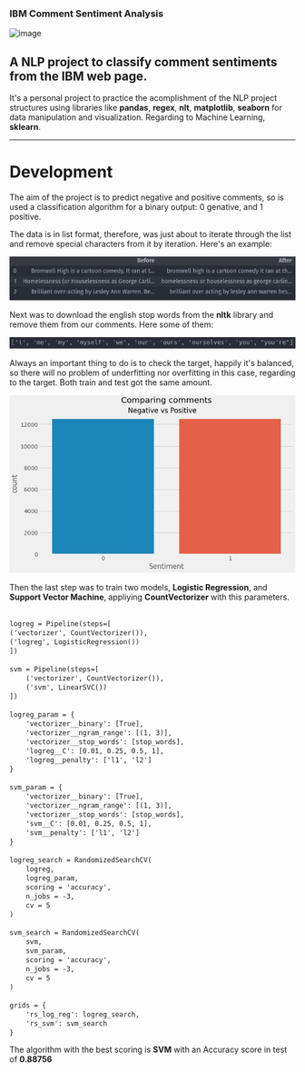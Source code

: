 ### IBM Comment Sentiment Analysis

![image](http://www.iprospect.com/~/media/Local/Canada/Our%20blog/Article%20Covers/sentiment-analysis-tools-1400.jpg)

## A NLP project to classify comment sentiments from the IBM web page.

It's a personal project to practice the acomplishment of the NLP project structures using libraries like **pandas**, **regex**, **nlt**, **matplotlib**, **seaborn** for data manipulation and visualization. Regarding to Machine Learning, **sklearn**.

---

# Development

The aim of the project is to predict negative and positive comments, so is used a classification algorithm for a binary output: 0 genative, and 1 positive.

The data is in list format, therefore, was just about to iterate through the list and remove special characters from it by iteration.
Here's an example:

![image](img/2022-06-30_17-33.png)

Next was to download the english stop words from the **nltk** library and remove them from our comments.
Here some of them:

![image](img/2022-06-30_17-37.png)

Always an important thing to do is to check the target, happily it's balanced, so there will no problem of underfitting nor overfitting in this case, regarding to the target.
Both train and test got the same amount.

![image](img/2022-06-30_17-39.png)

Then the last step was to train two models, **Logistic Regression**, and **Support Vector Machine**, appliying **CountVectorizer** with this parameters.

```

logreg = Pipeline(steps=[
('vectorizer', CountVectorizer()),
('logreg', LogisticRegression())
])

svm = Pipeline(steps=[
    ('vectorizer', CountVectorizer()),
    ('svm', LinearSVC())
])

logreg_param = {
    'vectorizer__binary': [True],
    'vectorizer__ngram_range': [(1, 3)],
    'vectorizer__stop_words': [stop_words],
    'logreg__C': [0.01, 0.25, 0.5, 1],
    'logreg__penalty': ['l1', 'l2']
}

svm_param = {
    'vectorizer__binary': [True],
    'vectorizer__ngram_range': [(1, 3)],
    'vectorizer__stop_words': [stop_words],
    'svm__C': [0.01, 0.25, 0.5, 1],
    'svm__penalty': ['l1', 'l2']
}

logreg_search = RandomizedSearchCV(
    logreg,
    logreg_param,
    scoring = 'accuracy',
    n_jobs = -3,
    cv = 5
)

svm_search = RandomizedSearchCV(
    svm,
    svm_param,
    scoring = 'accuracy',
    n_jobs = -3,
    cv = 5
)

grids = {
    'rs_log_reg': logreg_search,
    'rs_svm': svm_search
}

```

The algorithm with the best scoring is **SVM** with an Accuracy score in test of **0.88756**